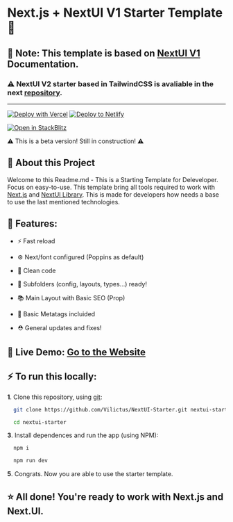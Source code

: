 
#  Next.js + NextUI V1 Starter Template 🚀
## 🚨 Note: This template is based on [NextUI V1](https://v1.nextui.org/) Documentation.
### ⚠ NextUI V2 starter based in TailwindCSS is avaliable in the next [repository](https://github.com/Vilictus/nextui-v2-starter-template).

-----------------------------------------------

[![Deploy with Vercel](https://vercel.com/button)](https://vercel.com/import/git?s=https://github.com/Vilictus/next-ui-starter-template) [![Deploy to Netlify](https://www.netlify.com/img/deploy/button.svg)](https://app.netlify.com/start/deploy?repository=https://github.com/Vilictus/next-ui-starter-template)

[![Open in StackBlitz](https://developer.stackblitz.com/img/open_in_stackblitz.svg)](https://stackblitz.com/github/Vilictus/next-ui-starter-template)


⚠ This is a beta version! Still in construction! ⚠

## 📄 About this Project

Welcome to this Readme.md - This is a Starting Template for Deleveloper. Focus on easy-to-use. This template bring all tools required to work with  [Next.js](https://nextjs.org/) and  [NextUI Library](https://nextui.org/). This is made for developers how needs a base to use the last mentioned technologies. 



## 🍃 Features:

- ⚡ Fast reload
-  ⚙ Next/font configured (Poppins as default)
- 🎨 Clean code
- 🧧 Subfolders (config, layouts, types...) ready!
- 📚 Main Layout with Basic SEO (Prop)
- 🚀 Basic Metatags incluided

- ⛑ General updates and fixes!






## 🌵 Live Demo: [Go to the Website](https://next-ui-starter.vercel.app/)


## ⚡ To run this locally: 
**1**. Clone this repository, using [git](https://git-scm.com/):
```bash
  git clone https://github.com/Vilictus/NextUI-Starter.git nextui-starter
```
```bash
  cd nextui-starter
```

**3**. Install dependences and run the app (using NPM):

```bash
  npm i
```

```bash
  npm run dev
```

**5**. Congrats. Now you are able to use the starter template.

## ⭐ All done! You're ready to work with Next.js and Next.UI.




